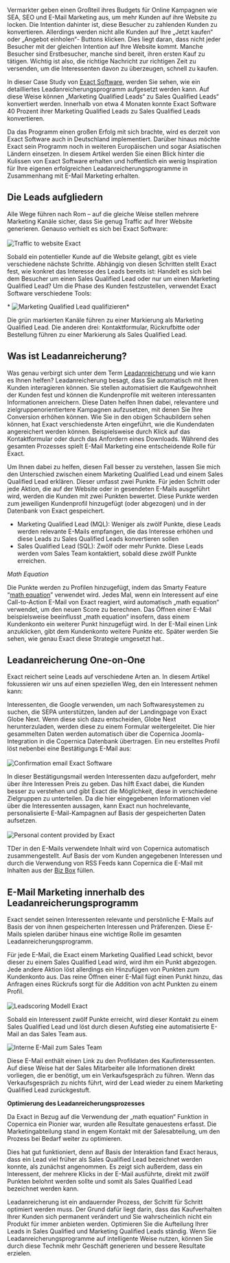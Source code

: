 Vermarkter geben einen Großteil ihres Budgets für Online Kampagnen wie
SEA, SEO und E-Mail Marketing aus, um mehr Kunden auf ihre Website zu
locken. Die Intention dahinter ist, diese Besucher zu zahlenden Kunden
zu konvertieren. Allerdings werden nicht alle Kunden auf Ihre „Jetzt
kaufen“ oder „Angebot einholen“- Buttons klicken. Dies liegt daran, dass
nicht jeder Besucher mit der gleichen Intention auf Ihre Website kommt.
Manche Besucher sind Erstbesucher, manche sind bereit, ihren ersten Kauf
zu tätigen. Wichtig ist also, die richtige Nachricht zur richtigen Zeit
zu versenden, um die Interessenten davon zu überzeugen, schnell zu
kaufen.

In dieser Case Study von [Exact Software](http://www.exact.com/), werden
Sie sehen, wie ein detailliertes Leadanreicherungsprogramm aufgesetzt
werden kann. Auf diese Weise können „Marketing Qualified Leads“ zu Sales
Qualified Leads“ konvertiert werden. Innerhalb von etwa 4 Monaten konnte
Exact Software 40 Prozent ihrer Marketing Qualified Leads zu Sales
Qualified Leads konvertieren.

Da das Programm einen großen Erfolg mit sich brachte, wird es derzeit
von Exact Software auch in Deutschland implementiert. Darüber hinaus
möchte Exact sein Programm noch in weiteren Europäischen und sogar
Asiatischen Ländern einsetzen. In diesem Artikel werden Sie einen Blick
hinter die Kulissen von Exact Software erhalten und hoffentlich ein
wenig Inspiration für Ihre eigenen erfolgreichen
Leadanreicherungsprogramme in Zusammenhang mit E-Mail Marketing
erhalten.

Die Leads aufgliedern
---------------------

Alle Wege führen nach Rom – auf die gleiche Weise stellen mehrere
Marketing Kanäle sicher, dass Sie genug Traffic auf Ihrer Website
generieren. Genauso verhielt es sich bei Exact Software:\
\
![Traffic to website
Exact](Copernicacom/traffic-naar-exact.png "Traffic zur Exact Website")

Sobald ein potentieller Kunde auf die Website gelangt, gibt es viele
verschiedene nächste Schritte. Abhängig von diesen Schritten stellt
Exact fest, wie konkret das Interesse des Leads bereits ist: Handelt es
sich bei dem Besucher um einen Sales Qualified Lead oder nur um einen
Marketing Qualified Lead? Um die Phase des Kunden festzustellen,
verwendet Exact Software verschiedene Tools:

* ![Marketing Qualified Lead
qualifizieren](Copernicacom/conversion-to-mql-ENG.png "Marketing Qualified Lead qualifizieren")*

Die grün markierten Kanäle führen zu einer Markierung als Marketing
Qualified Lead. Die anderen drei: Kontaktformular, Rückrufbitte oder
Bestellung führen zu einer Markierung als Sales Qualified Lead.

Was ist Leadanreicherung?
-------------------------

Was genau verbirgt sich unter dem Term
[Leadanreicherung](http://www.techopedia.com/definition/27949/lead-nurturing)
und wie kann es Ihnen helfen? Leadanreicherung besagt, dass Sie
automatisch mit Ihren Kunden interagieren können. Sie stellen
automatisiert die Kaufgewohnheit der Kunden fest und können die
Kundenprofile mit weiteren interessanten Informationen anreichern. Diese
Daten helfen Ihnen dabei, relevantere und zielgruppenorientiertere
Kampagnen aufzusetzen, mit denen Sie Ihre Conversion erhöhen können. Wie
Sie in den obigen Schaubildern sehen können, hat Exact verschiedenste
Arten eingeführt, wie die Kundendaten angereichert werden können.
Beispielsweise durch Klick auf das Kontaktformular oder durch das
Anfordern eines Downloads. Während des gesamten Prozesses spielt E-Mail
Marketing eine entscheidende Rolle für Exact.

Um Ihnen dabei zu helfen, diesen Fall besser zu verstehen, lassen Sie
mich den Unterschied zwischen einem Marketing Qualified Lead und einem
Sales Qualified Lead erklären. Dieser umfasst zwei Punkte. Für jeden
Schritt oder jede Aktion, die auf der Website oder in gesendeten E-Mails
ausgeführt wird, werden die Kunden mit zwei Punkten bewertet. Diese
Punkte werden zum jeweiligen Kundenprofil hinzugefügt (oder abgezogen)
und in der Datenbank von Exact gespeichert.

-   Marketing Qualified Lead (MQL): Weniger als zwölf Punkte, diese
    Leads werden relevante E-Mails empfangen, die das Interesse erhöhen
    und diese Leads zu Sales Qualified Leads konvertieren sollen
-   Sales Qualified Lead (SQL): Zwölf oder mehr Punkte. Diese Leads
    werden vom Sales Team kontaktiert, sobald diese zwölf Punkte
    erreichen.

*Math Equation*

Die Punkte werden zu Profilen hinzugefügt, indem das Smarty Feature
“[math
equation](http://www.smarty.net/docsv2/en/language.function.math.tpl)”
verwendet wird. Jedes Mal, wenn ein Interessent auf eine Call-to-Action
E-Mail von Exact reagiert, wird automatisch „math equation“ verwendet,
um den neuen Score zu berechnen. Das Öffnen einer E-Mail beispielsweise
beeinflusst „math equation“ insofern, dass einem Kundenkonto ein
weiterer Punkt hinzugefügt wird. In der E-Mail einen Link anzuklicken,
gibt dem Kundenkonto weitere Punkte etc. Später werden Sie sehen, wie
genau Exact diese Strategie umgesetzt hat..

Leadanreicherung One-on-One
---------------------------

Exact reichert seine Leads auf verschiedene Arten an. In diesem Artikel
fokussieren wir uns auf einen speziellen Weg, den ein Interessent nehmen
kann:

Interessenten, die Google verwenden, um nach Softwaresystemen zu suchen,
die SEPA unterstützen, landen auf der Landingpage von Exact Globe Next.
Wenn diese sich dazu entscheiden, Globe Next herunterzuladen, werden
diese zu einem Formular weitergeleitet. Die hier gesammelten Daten
werden automatisch über die Copernica Joomla-Integration in die
Copernica Datenbank übertragen. Ein neu erstelltes Profil löst nebenbei
eine Bestätigungs E-Mail aus:\
\
![Confirmation email Exact
Software](Copernicacom/bevestigingsmail.jpg "Confirmation email Exact Software")

In dieser Bestätigungsmail werden Interessenten dazu aufgefordert, mehr
über ihre Interessen Preis zu geben. Das hilft Exact dabei, die Kunden
besser zu verstehen und gibt Exact die Möglichkeit, diese in
verschiedene Zielgruppen zu unterteilen. Da die hier eingegebenen
Informationen viel über die Interessenten aussagen, kann Exact nun
hochrelevante, personalisierte E-Mail-Kampagnen auf Basis der
gespeicherten Daten aufsetzen.\
\
![Personal content provided by
Exact](Copernicacom/content-op-maat-exact-ENG.png "Personal content provided by Exact")

TDer in den E-Mails verwendete Inhalt wird von Copernica automatisch
zusammengestellt. Auf Basis der vom Kunden angegebenen Interessen und
durch die Verwendung von RSS Feeds kann Copernica die E-Mail mit
Inhalten aus der [Biz Box](http://www.the-biz-box.com/) füllen.

E-Mail Marketing innerhalb des Leadanreicherungsprogramm
--------------------------------------------------------

Exact sendet seinen Interessenten relevante und persönliche E-Mails auf
Basis der von ihnen gespeicherten Interessen und Präferenzen. Diese
E-Mails spielen darüber hinaus eine wichtige Rolle im gesamten
Leadanreicherungsprogramm.

Für jede E-Mail, die Exact einem Marketing Qualified Lead schickt, bevor
dieser zu einem Sales Qualified Lead wird, wird ihm ein Punkt abgezogen.
Jede andere Aktion löst allerdings ein Hinzufügen von Punkten zum
Kundenkonto aus. Das reine Öffnen einer E-Mail fügt einen Punkt hinzu,
das Anfragen eines Rückrufs sorgt für die Addition von acht Punkten zu
einem Profil.\
\
![Leadscoring Modell
Exact](Copernicacom/leadscoring-systeem-exact.png "Leadscoring Modell Exact")

Sobald ein Interessent zwölf Punkte erreicht, wird dieser Kontakt zu
einem Sales Qualified Lead und löst durch diesen Aufstieg eine
automatisierte E-Mail an das Sales Team aus.

![Interne E-Mail zum Sales
Team](Copernicacom/interne-mail-sales-exact.jpg "Interne E-Mail zum Sales Team")

Diese E-Mail enthält einen Link zu den Profildaten des
Kaufinteressenten. Auf diese Weise hat der Sales Mitarbeiter alle
Informationen direkt vorliegen, die er benötigt, um ein Verkaufsgespräch
zu führen. Wenn das Verkaufsgespräch zu nichts führt, wird der Lead
wieder zu einem Marketing Qualified Lead zurückgestuft.

**Optimierung des Leadanreicherungsprozesses**

Da Exact in Bezug auf die Verwendung der „math equation“ Funktion in
Copernica ein Pionier war, wurden alle Resultate genauestens erfasst.
Die Marketingabteilung stand in engem Kontakt mit der Salesabteilung, um
den Prozess bei Bedarf weiter zu optimieren.

Dies hat gut funktioniert, denn auf Basis der Interaktion fand Exact
heraus, dass ein Lead viel früher als Sales Qualified Lead bezeichnet
werden konnte, als zunächst angenommen. Es zeigt sich außerdem, dass ein
Interessent, der mehrere Klicks in der E-Mail ausführte, direkt mit
zwölf Punkten belohnt werden sollte und somit als Sales Qualified Lead
bezeichnet werden kann.

Leadanreicherung ist ein andauernder Prozess, der Schritt für Schritt
optimiert werden muss. Der Grund dafür liegt darin, dass das
Kaufverhalten Ihrer Kunden sich permanent verändert und Sie
wahrscheinlich nicht ein Produkt für immer anbieten werden. Optimieren
Sie die Aufteilung Ihrer Leads in Sales Qualified und Marketing
Qualified Leads ständig. Wenn Sie Leadanreicherungsprogramme auf
intelligente Weise nutzen, können Sie durch diese Technik mehr Geschäft
generieren und bessere Resultate erzielen.

 
